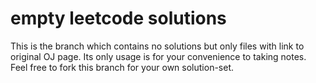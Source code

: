 # empty leetcode solutions
This is the branch which contains no solutions but only files with link to original OJ page. Its only usage is for
your convenience to taking notes. Feel free to fork this branch for your own solution-set.
